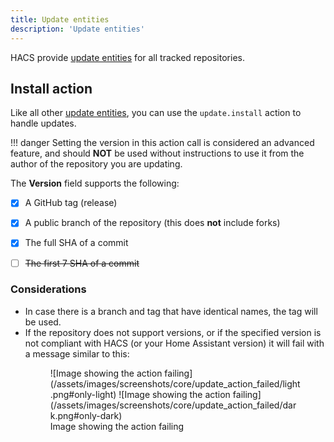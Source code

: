 ```yaml
---
title: Update entities
description: 'Update entities'
---
```

HACS provide [update entities](https://www.home-assistant.io/integrations/update/) for all tracked repositories.

## Install action

Like all other [update entities](https://www.home-assistant.io/integrations/update/), you can use the `update.install` action to handle updates.

!!! danger
    Setting the version in this action call is considered an advanced feature, and should **NOT** be used without instructions to use it from the author of the repository you are updating.

The **Version** field supports the following:

- [x] A GitHub tag (release)
- [x] A public branch of the repository (this does **not** include forks)
- [x] The full SHA of a commit
- [ ] ~~The first 7 SHA of a commit~~


### Considerations

- In case there is a branch and tag that have identical names, the tag will be used.
- If the repository does not support versions, or if the specified version is not compliant with HACS (or your Home Assistant version) it will fail with a message similar to this:
    <figure markdown="span">
        ![Image showing the action failing](/assets/images/screenshots/core/update_action_failed/light.png#only-light)
        ![Image showing the action failing](/assets/images/screenshots/core/update_action_failed/dark.png#only-dark)
        <figcaption>Image showing the action failing</figcaption>
    </figure>

